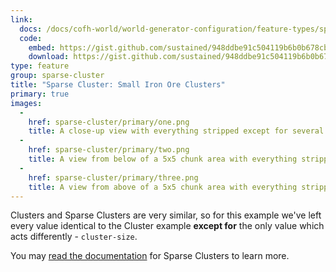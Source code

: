 ```yaml
---
link:
  docs: /docs/cofh-world/world-generator-configuration/feature-types/sparse-cluster/
  code:
    embed: https://gist.github.com/sustained/948ddbe91c504119b6b0b678cbe29044.js
    download: https://gist.github.com/sustained/948ddbe91c504119b6b0b678cbe29044/archive/341cd9fe73a9a6dd3ba25e9121142ed6374b9839.zip
type: feature
group: sparse-cluster
title: "Sparse Cluster: Small Iron Ore Clusters"
primary: true
images:
  -
    href: sparse-cluster/primary/one.png
    title: A close-up view with everything stripped except for several sparse clusters of iron ore.
  -
    href: sparse-cluster/primary/two.png
    title: A view from below of a 5x5 chunk area with everything stripped except the sparse clusters of iron ore.
  -
    href: sparse-cluster/primary/three.png
    title: A view from above of a 5x5 chunk area with everything stripped except the sparse clusters of iron ore.
---
```


Clusters and Sparse Clusters are very similar, so for this example we've left every value identical to the Cluster example **except for** the only value which acts differently - `cluster-size`.

You may [read the documentation](docs/cofh-world/world-generator-configuration/feature-types/sparse-cluster/) for Sparse Clusters to learn more.
